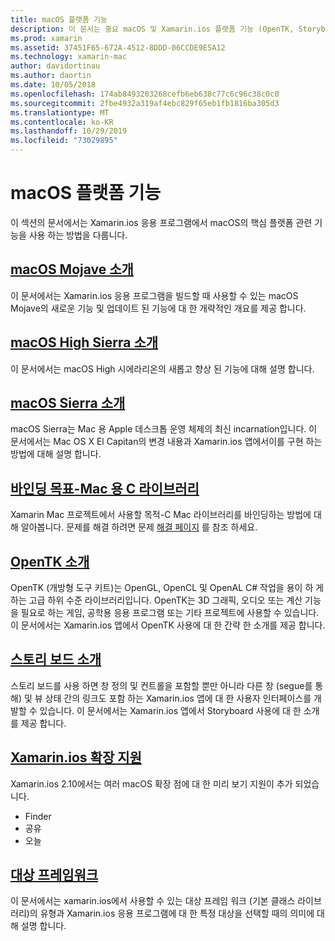 ```yaml
---
title: macOS 플랫폼 기능
description: 이 문서는 중요 macOS 및 Xamarin.ios 플랫폼 기능 (OpenTK, Storyboard, extensions 등)을 설명 하는 가이드로 연결 됩니다.
ms.prod: xamarin
ms.assetid: 37451F65-672A-4512-8DDD-06CCDE9E5A12
ms.technology: xamarin-mac
author: davidortinau
ms.author: daortin
ms.date: 10/05/2018
ms.openlocfilehash: 174ab8493203268cefb6eb638c77c6c96c38c0c0
ms.sourcegitcommit: 2fbe4932a319af4ebc829f65eb1fb1816ba305d3
ms.translationtype: MT
ms.contentlocale: ko-KR
ms.lasthandoff: 10/29/2019
ms.locfileid: "73029895"
---
```

# <a name="macos-platform-features"></a>macOS 플랫폼 기능

이 섹션의 문서에서는 Xamarin.ios 응용 프로그램에서 macOS의 핵심 플랫폼 관련 기능을 사용 하는 방법을 다룹니다.

## <a name="introduction-to-macos-mojavemacplatformintroduction-to-macos-mojaveindexmd"></a>[macOS Mojave 소개](~/mac/platform/introduction-to-macos-mojave/index.md)

이 문서에서는 Xamarin.ios 응용 프로그램을 빌드할 때 사용할 수 있는 macOS Mojave의 새로운 기능 및 업데이트 된 기능에 대 한 개략적인 개요를 제공 합니다.

## <a name="introduction-to-macos-high-sierramacplatformintroduction-to-macos-high-sierraindexmd"></a>[macOS High Sierra 소개](~/mac/platform/introduction-to-macos-high-sierra/index.md)

이 문서에서는 macOS High 시에라리온의 새롭고 향상 된 기능에 대해 설명 합니다.

## <a name="introduction-to-macos-sierramacplatformintroduction-to-macos-sierraindexmd"></a>[macOS Sierra 소개](~/mac/platform/introduction-to-macos-sierra/index.md)

macOS Sierra는 Mac 용 Apple 데스크톱 운영 체제의 최신 incarnation입니다. 이 문서에서는 Mac OS X El Capitan의 변경 내용과 Xamarin.ios 앱에서이를 구현 하는 방법에 대해 설명 합니다.

## <a name="binding-objective-c-libraries-for-macbindingmd"></a>[바인딩 목표-Mac 용 C 라이브러리](binding.md)

Xamarin Mac 프로젝트에서 사용할 목적-C Mac 라이브러리를 바인딩하는 방법에 대해 알아봅니다.
문제를 해결 하려면 문제 [해결 페이지](~/cross-platform/macios/binding/troubleshooting.md) 를 참조 하세요.

## <a name="introduction-to-opentkmacplatformopentkmd"></a>[OpenTK 소개](~/mac/platform/opentk.md)

OpenTK (개방형 도구 키트)는 OpenGL, OpenCL 및 OpenAL C# 작업을 용이 하 게 하는 고급 하위 수준 라이브러리입니다. OpenTK는 3D 그래픽, 오디오 또는 계산 기능을 필요로 하는 게임, 공학용 응용 프로그램 또는 기타 프로젝트에 사용할 수 있습니다. 이 문서에서는 Xamarin.ios 앱에서 OpenTK 사용에 대 한 간략 한 소개를 제공 합니다.

## <a name="introduction-to-storyboardsmacplatformstoryboardsindexmd"></a>[스토리 보드 소개](~/mac/platform/storyboards/index.md)

스토리 보드를 사용 하면 창 정의 및 컨트롤을 포함할 뿐만 아니라 다른 창 (segue를 통해) 및 뷰 상태 간의 링크도 포함 하는 Xamarin.ios 앱에 대 한 사용자 인터페이스를 개발할 수 있습니다. 이 문서에서는 Xamarin.ios 앱에서 Storyboard 사용에 대 한 소개를 제공 합니다.

## <a name="xamarinmac-extension-supportmacplatformextensionsmd"></a>[Xamarin.ios 확장 지원](~/mac/platform/extensions.md)

Xamarin.ios 2.10에서는 여러 macOS 확장 점에 대 한 미리 보기 지원이 추가 되었습니다.

- Finder
- 공유
- 오늘

## <a name="target-frameworksmacplatformtarget-frameworkmd"></a>[대상 프레임워크](~/mac/platform/target-framework.md)

이 문서에서는 xamarin.ios에서 사용할 수 있는 대상 프레임 워크 (기본 클래스 라이브러리)의 유형과 Xamarin.ios 응용 프로그램에 대 한 특정 대상을 선택할 때의 의미에 대해 설명 합니다.
